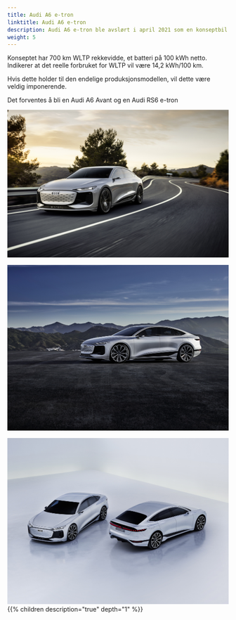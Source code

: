 ```yaml
---
title: Audi A6 e-tron
linktitle: Audi A6 e-tron
description: Audi A6 e-tron ble avslørt i april 2021 som en konseptbil. Den forventes å ha verdenspremiere i 2023 og blir den femte helelektriske modellen fra Audi. Med rekkevidde på opptil 700 km vil den være modellen med lengst rekkevidde.
weight: 5
---
```

Konseptet har 700 km WLTP rekkevidde, et batteri på 100 kWh netto. Indikerer at det reelle forbruket for WLTP vil være 14,2 kWh/100 km.

Hvis dette holder til den endelige produksjonsmodellen, vil dette være veldig imponerende.

Det forventes å bli en Audi A6 Avant og en Audi RS6 e-tron

![A6 e-tron](a6-etron-1.jpg "A6 e-tron-konsept")

![A6 e-tron](a6-etron-2.jpg "A6 e-tron-konsept")

![A6 e-tron](a6-etron-3.jpg "A6 e-tron-konsept")
{{% children description="true" depth="1" %}}
